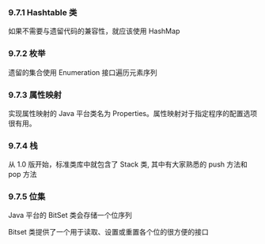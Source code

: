 ### 9.7.1 Hashtable 类

如果不需要与遗留代码的兼容性，就应该使用 HashMap

### 9.7.2 枚举

遗留的集合使用 Enumeration 接口遍历元素序列

### 9.7.3 属性映射

实现属性映射的 Java 平台类名为 Properties。属性映射对于指定程序的配置选项很有用。

### 9.7.4 栈

从 1.0 版开始，标准类库中就包含了 Stack 类, 其中有大家熟悉的 push 方法和 pop 方法

### 9.7.5 位集

Java 平台的 BitSet 类会存储一个位序列

Bitset 类提供了一个用于读取、设置或重置各个位的很方便的接口

